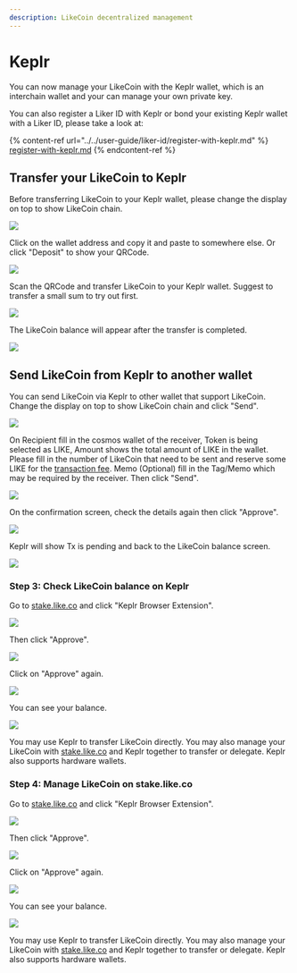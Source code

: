 ```yaml
---
description: LikeCoin decentralized management
---
```


# Keplr

You can now manage your LikeCoin with the Keplr wallet, which is an interchain wallet and your can manage your own private key.

You can also register a Liker ID with Keplr or bond your existing Keplr wallet with a Liker ID, please take a look at:

{% content-ref url="../../user-guide/liker-id/register-with-keplr.md" %}
[register-with-keplr.md](../../user-guide/liker-id/register-with-keplr.md)
{% endcontent-ref %}

## **Transfer your LikeCoin to Keplr**

Before transferring LikeCoin to your Keplr wallet, please change the display on top to show LikeCoin chain.

![](<../../.gitbook/assets/keplr-liker-id-07 (1).png>)

Click on the wallet address and copy it and paste to somewhere else. Or click "Deposit" to show your QRCode.

![](../../.gitbook/assets/keplr05.png)

Scan the QRCode and transfer LikeCoin to your Keplr wallet. Suggest to transfer a small sum to try out first.

![](../../.gitbook/assets/keplr05dot5.png)

The LikeCoin balance will appear after the transfer is completed.

![](../../.gitbook/assets/keplr-liker-id-08.png)

## **Send LikeCoin from Keplr to another wallet**

You can send LikeCoin via Keplr to other wallet that support LikeCoin. Change the display on top to show LikeCoin chain and click "Send".

![](../../.gitbook/assets/keplr10.png)

On Recipient fill in the cosmos wallet of the receiver, Token is being selected as LIKE, Amount shows the total amount of LIKE in the wallet. Please fill in the number of LikeCoin that need to be sent and reserve some LIKE for the [transaction fee](transaction-fee.md). Memo (Optional) fill in the Tag/Memo which may be required by the receiver. Then click "Send".

![](../../.gitbook/assets/keplr11.png)

On the confirmation screen, check the details again then click "Approve".

![](../../.gitbook/assets/keplr12.png)

Keplr will show Tx is pending and back to the LikeCoin balance screen.

![](../../.gitbook/assets/keplr13.png)

### **Step 3: Check LikeCoin balance on Keplr**

Go to [stake.like.co](http://stake.like.co) and click "Keplr Browser Extension".



![](../../.gitbook/assets/keplr06.png)

Then click "Approve".

![](../../.gitbook/assets/keplr07.png)

Click on "Approve" again.

![](../../.gitbook/assets/keplr08.png)

You can see your balance.

![](../../.gitbook/assets/keplr09.png)

You may use Keplr to transfer LikeCoin directly. You may also manage your LikeCoin with [stake.like.co](https://stake.like.co) and Keplr together to transfer or delegate. Keplr also supports hardware wallets.

### Step 4: Manage LikeCoin on stake.like.co

Go to [stake.like.co](http://stake.like.co) and click "Keplr Browser Extension".

![](../../.gitbook/assets/keplr06.png)

Then click "Approve".

![](../../.gitbook/assets/keplr07.png)

Click on "Approve" again.

![](../../.gitbook/assets/keplr08.png)

You can see your balance.

![](../../.gitbook/assets/keplr09.png)

You may use Keplr to transfer LikeCoin directly. You may also manage your LikeCoin with [stake.like.co](https://stake.like.co) and Keplr together to transfer or delegate. Keplr also supports hardware wallets.
